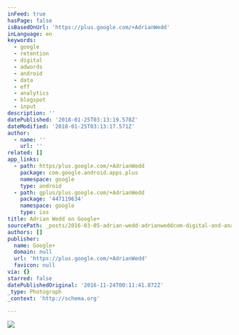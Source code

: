 ```yaml
---
inFeed: true
hasPage: false
isBasedOnUrl: 'https://plus.google.com/+AdrianWedd'
inLanguage: en
keywords:
  - google
  - retention
  - digital
  - adwords
  - android
  - data
  - eff
  - analytics
  - blogspot
  - input
description: ''
datePublished: '2018-01-25T03:13:19.578Z'
dateModified: '2018-01-25T03:13:17.571Z'
author:
  - name: ''
    url: ''
related: []
app_links:
  - path: https/plus.google.com/+AdrianWedd
    package: com.google.android.apps.plus
    namespace: google
    type: android
  - path: gplus/plus.google.com/+AdrianWedd
    package: '447119634'
    namespace: google
    type: ios
title: Adrian Wedd on Google+
sourcePath: _posts/2016-03-05-adrian-wedd-adrianweddcom-digital-and-analytics-at-digi.md
authors: []
publisher:
  name: Google+
  domain: null
  url: 'https://plus.google.com/+AdrianWedd'
  favicon: null
via: {}
starred: false
datePublishedOriginal: '2016-11-24T00:11:41.872Z'
_type: Photograph
_context: 'http://schema.org'

---
```

![](https://s3-us-west-2.amazonaws.com/the-grid-img/p/16a444ce56e4b1895eb2955e1b83c31177bfd674.png)